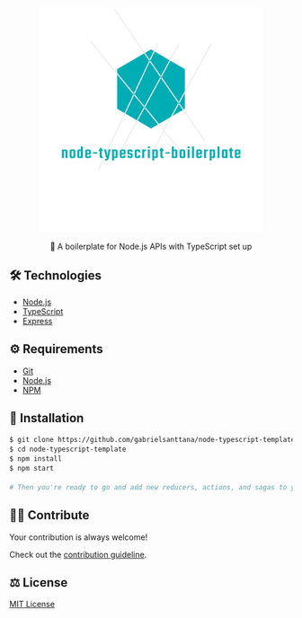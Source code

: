 <div align="center">
  <img src="./.github/logo.png" alt="node-typescript-template" width="400" />
</div>

<p align="center">🧬 A boilerplate for Node.js APIs with TypeScript set up</p>

## 🛠️ Technologies

<ul>
  <li><a href="https://nodejs.org/en/docs/">Node.js</a></li>
  <li><a href="https://www.typescriptlang.org/">TypeScript</a></li>
  <li><a href="https://github.com/expressjs/express">Express</a></li>
</ul>

## ⚙️ Requirements

<ul>
  <li><a href="https://git-scm.com/">Git</a></li>
  <li><a href="https://nodejs.org/en/">Node.js</a></li>
  <li><a href="https://www.npmjs.com/">NPM</a></li>
</ul>
</ul>

## 🚀 Installation

```bash
$ git clone https://github.com/gabrielsanttana/node-typescript-template
$ cd node-typescript-template
$ npm install
$ npm start

# Then you're ready to go and add new reducers, actions, and sagas to your project!
```

## 💁🏽 Contribute

Your contribution is always welcome!

Check out the [contribution guideline](https://github.com/gabrielsanttana/node-typescript-boilerplate/blob/main/CONTRIBUTING.md).

## ⚖️ License

[MIT License](https://github.com/gabrielsanttana/node-typescript-boilerplate/blob/main/LICENSE)
